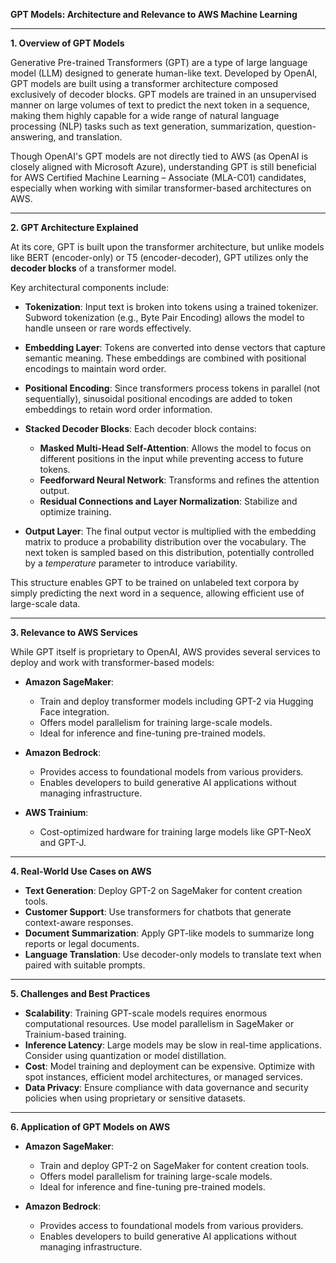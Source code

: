 **GPT Models: Architecture and Relevance to AWS Machine Learning**

---

**1. Overview of GPT Models**

Generative Pre-trained Transformers (GPT) are a type of large language model (LLM) designed to generate human-like text. Developed by OpenAI, GPT models are built using a transformer architecture composed exclusively of decoder blocks. GPT models are trained in an unsupervised manner on large volumes of text to predict the next token in a sequence, making them highly capable for a wide range of natural language processing (NLP) tasks such as text generation, summarization, question-answering, and translation.

Though OpenAI's GPT models are not directly tied to AWS (as OpenAI is closely aligned with Microsoft Azure), understanding GPT is still beneficial for AWS Certified Machine Learning – Associate (MLA-C01) candidates, especially when working with similar transformer-based architectures on AWS.

---

**2. GPT Architecture Explained**

At its core, GPT is built upon the transformer architecture, but unlike models like BERT (encoder-only) or T5 (encoder-decoder), GPT utilizes only the **decoder blocks** of a transformer model.

Key architectural components include:

- **Tokenization**: Input text is broken into tokens using a trained tokenizer. Subword tokenization (e.g., Byte Pair Encoding) allows the model to handle unseen or rare words effectively.

- **Embedding Layer**: Tokens are converted into dense vectors that capture semantic meaning. These embeddings are combined with positional encodings to maintain word order.

- **Positional Encoding**: Since transformers process tokens in parallel (not sequentially), sinusoidal positional encodings are added to token embeddings to retain word order information.

- **Stacked Decoder Blocks**: Each decoder block contains:

  - **Masked Multi-Head Self-Attention**: Allows the model to focus on different positions in the input while preventing access to future tokens.
  - **Feedforward Neural Network**: Transforms and refines the attention output.
  - **Residual Connections and Layer Normalization**: Stabilize and optimize training.

- **Output Layer**: The final output vector is multiplied with the embedding matrix to produce a probability distribution over the vocabulary. The next token is sampled based on this distribution, potentially controlled by a _temperature_ parameter to introduce variability.

This structure enables GPT to be trained on unlabeled text corpora by simply predicting the next word in a sequence, allowing efficient use of large-scale data.

---

**3. Relevance to AWS Services**

While GPT itself is proprietary to OpenAI, AWS provides several services to deploy and work with transformer-based models:

- **Amazon SageMaker**:

  - Train and deploy transformer models including GPT-2 via Hugging Face integration.
  - Offers model parallelism for training large-scale models.
  - Ideal for inference and fine-tuning pre-trained models.

- **Amazon Bedrock**:

  - Provides access to foundational models from various providers.
  - Enables developers to build generative AI applications without managing infrastructure.

- **AWS Trainium**:
  - Cost-optimized hardware for training large models like GPT-NeoX and GPT-J.

---

**4. Real-World Use Cases on AWS**

- **Text Generation**: Deploy GPT-2 on SageMaker for content creation tools.
- **Customer Support**: Use transformers for chatbots that generate context-aware responses.
- **Document Summarization**: Apply GPT-like models to summarize long reports or legal documents.
- **Language Translation**: Use decoder-only models to translate text when paired with suitable prompts.

---

**5. Challenges and Best Practices**

- **Scalability**: Training GPT-scale models requires enormous computational resources. Use model parallelism in SageMaker or Trainium-based training.
- **Inference Latency**: Large models may be slow in real-time applications. Consider using quantization or model distillation.
- **Cost**: Model training and deployment can be expensive. Optimize with spot instances, efficient model architectures, or managed services.
- **Data Privacy**: Ensure compliance with data governance and security policies when using proprietary or sensitive datasets.

---

**6. Application of GPT Models on AWS**

- **Amazon SageMaker**:

  - Train and deploy GPT-2 on SageMaker for content creation tools.
  - Offers model parallelism for training large-scale models.
  - Ideal for inference and fine-tuning pre-trained models.

- **Amazon Bedrock**:

  - Provides access to foundational models from various providers.
  - Enables developers to build generative AI applications without managing infrastructure.
